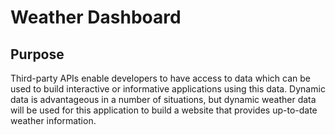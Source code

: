 # Weather Dashboard

## Purpose
Third-party APIs enable developers to have access to data which can be used to build interactive or informative applications using this data. Dynamic data is advantageous in a number of situations, but dynamic weather data will be used for this application to build a website that provides up-to-date weather information.